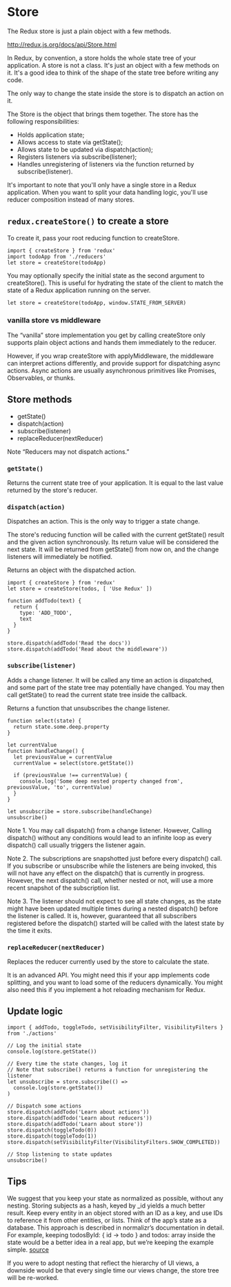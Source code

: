 # Store

The Redux store is just a plain object with a few methods.

http://redux.js.org/docs/api/Store.html

In Redux, by convention, a store holds the whole state tree of your application. A store is not a class. It's just an object with a few methods on it. It's a good idea to think of the shape of the state tree before writing any code. 

The only way to change the state inside the store is to dispatch an action on it.

The Store is the object that brings them together. The store has the following responsibilities:

* Holds application state;
* Allows access to state via getState();
* Allows state to be updated via dispatch(action);
* Registers listeners via subscribe(listener);
* Handles unregistering of listeners via the function returned by subscribe(listener).

It's important to note that you'll only have a single store in a Redux application. When you want to split your data handling logic, you'll use reducer composition instead of many stores.

## `redux.createStore()` to create a store

To create it, pass your root reducing function to createStore.

```
import { createStore } from 'redux'
import todoApp from './reducers'
let store = createStore(todoApp)
```

You may optionally specify the initial state as the second argument to createStore(). This is useful for hydrating the state of the client to match the state of a Redux application running on the server.

```
let store = createStore(todoApp, window.STATE_FROM_SERVER)
```

### vanilla store vs middleware

The “vanilla” store implementation you get by calling createStore only supports plain object actions and hands them immediately to the reducer.

However, if you wrap createStore with applyMiddleware, the middleware can interpret actions differently, and provide support for dispatching async actions. Async actions are usually asynchronous primitives like Promises, Observables, or thunks.

## Store methods

* getState()
* dispatch(action)
* subscribe(listener)
* replaceReducer(nextReducer)

Note “Reducers may not dispatch actions.”

### `getState()`

Returns the current state tree of your application.
It is equal to the last value returned by the store's reducer.

### `dispatch(action)`

Dispatches an action. This is the only way to trigger a state change.

The store's reducing function will be called with the current getState() result and the given action synchronously. Its return value will be considered the next state. It will be returned from getState() from now on, and the change listeners will immediately be notified.

Returns an object with the dispatched action.

```
import { createStore } from 'redux'
let store = createStore(todos, [ 'Use Redux' ])

function addTodo(text) {
  return {
    type: 'ADD_TODO',
    text
  }
}

store.dispatch(addTodo('Read the docs'))
store.dispatch(addTodo('Read about the middleware'))
```

### `subscribe(listener)`

Adds a change listener. It will be called any time an action is dispatched, and some part of the state tree may potentially have changed. You may then call getState() to read the current state tree inside the callback.

Returns a function that unsubscribes the change listener.

```
function select(state) {
  return state.some.deep.property
}

let currentValue
function handleChange() {
  let previousValue = currentValue
  currentValue = select(store.getState())

  if (previousValue !== currentValue) {
    console.log('Some deep nested property changed from', previousValue, 'to', currentValue)
  }
}

let unsubscribe = store.subscribe(handleChange)
unsubscribe()
```

Note 1. You may call dispatch() from a change listener. However, Calling dispatch() without any conditions would lead to an infinite loop as every dispatch() call usually triggers the listener again.

Note 2. The subscriptions are snapshotted just before every dispatch() call. If you subscribe or unsubscribe while the listeners are being invoked, this will not have any effect on the dispatch() that is currently in progress. However, the next dispatch() call, whether nested or not, will use a more recent snapshot of the subscription list.

Note 3. The listener should not expect to see all state changes, as the state might have been updated multiple times during a nested dispatch() before the listener is called. It is, however, guaranteed that all subscribers registered before the dispatch() started will be called with the latest state by the time it exits.

### `replaceReducer(nextReducer)`

Replaces the reducer currently used by the store to calculate the state.

It is an advanced API. You might need this if your app implements code splitting, and you want to load some of the reducers dynamically. You might also need this if you implement a hot reloading mechanism for Redux.


## Update logic

```
import { addTodo, toggleTodo, setVisibilityFilter, VisibilityFilters } from './actions'

// Log the initial state
console.log(store.getState())

// Every time the state changes, log it
// Note that subscribe() returns a function for unregistering the listener
let unsubscribe = store.subscribe(() =>
  console.log(store.getState())
)

// Dispatch some actions
store.dispatch(addTodo('Learn about actions'))
store.dispatch(addTodo('Learn about reducers'))
store.dispatch(addTodo('Learn about store'))
store.dispatch(toggleTodo(0))
store.dispatch(toggleTodo(1))
store.dispatch(setVisibilityFilter(VisibilityFilters.SHOW_COMPLETED))

// Stop listening to state updates
unsubscribe()
```

## Tips

We suggest that you keep your state as normalized as possible, without any nesting. Storing subjects as a hash, keyed by _id yields a much better result. Keep every entity in an object stored with an ID as a key, and use IDs to reference it from other entities, or lists. Think of the app’s state as a database. This approach is described in normalizr’s documentation in detail. For example, keeping todosById: { id -> todo } and todos: array<id> inside the state would be a better idea in a real app, but we’re keeping the example simple. [source](https://medium.com/@adamrackis/querying-a-redux-store-37db8c7f3b0f)

If you were to adopt nesting that reflect the hierarchy of UI views, a downside would be that every single time our views change, the store tree  will be re-worked.


